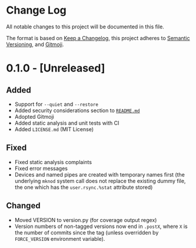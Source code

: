 # Change Log
All notable changes to this project will be documented in this file.

The format is based on [Keep a Changelog](https://keepachangelog.com/),
this project adheres to [Semantic Versioning](https://semver.org/), and
[Gitmoji](https://gitmoji.carloscuesta.me/).


# 0.1.0 - [Unreleased]
## Added
- Support for `--quiet` and `--restore`
- Added security considerations section to [`README.md`](./README.md)
- Adopted Gitmoji
- Added static analysis and unit tests with CI
- Added `LICENSE.md` (MIT License)

## Fixed
- Fixed static analysis complaints
- Fixed error messages
- Devices and named pipes are created with temporary names first
  (the underlying `mknod` system call does not replace the existing dummy file,
  the one which has the `user.rsync.%stat` attribute stored)

## Changed
- Moved VERSION to version.py (for coverage output regex)
- Version numbers of non-tagged versions now end in `.postX`, where `X` is the
  number of commits since the tag (unless overridden by `FORCE_VERSION`
  environment variable).
